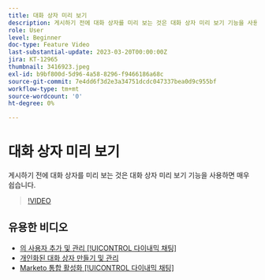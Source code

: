 ```yaml
---
title: 대화 상자 미리 보기
description: 게시하기 전에 대화 상자를 미리 보는 것은 대화 상자 미리 보기 기능을 사용하면 매우 쉽습니다.
role: User
level: Beginner
doc-type: Feature Video
last-substantial-update: 2023-03-20T00:00:00Z
jira: KT-12965
thumbnail: 3416923.jpeg
exl-id: b9bf800d-5d96-4a58-8296-f9466186a68c
source-git-commit: 7e4dd6f3d2e3a34751dcdc047337bea0d9c955bf
workflow-type: tm+mt
source-wordcount: '0'
ht-degree: 0%

---
```


# 대화 상자 미리 보기

게시하기 전에 대화 상자를 미리 보는 것은 대화 상자 미리 보기 기능을 사용하면 매우 쉽습니다.

>[!VIDEO](https://video.tv.adobe.com/v/3416923/?quality=12&learn=on)

## 유용한 비디오

* [의 사용자 추가 및 관리 [!UICONTROL 다이내믹 채팅] ](user-management.md)
* [개인화된 대화 상자 만들기 및 관리](dialogue-management.md)
* [Marketo 통합 활성화 [!UICONTROL 다이내믹 채팅] ](marketo-integration.md)
